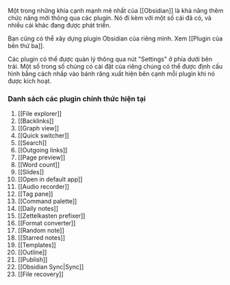 Một trong những khía cạnh mạnh mẽ nhất của [[Obsidian]] là khả năng thêm chức năng mới thông qua các plugin. Nó đi kèm với một số cái đã có, và nhiều cái khác đang được phát triển.

Bạn cũng có thể xây dựng plugin Obsidian của riêng mình. Xem [[Plugin của bên thứ ba]].

Các plugin có thể được quản lý thông qua nút "Settings" ở phía dưới bên trái. Một số trong số chúng có cài đặt của riêng chúng có thể được định cấu hình bằng cách nhấp vào bánh răng xuất hiện bên cạnh mỗi plugin khi nó được kích hoạt.

### Danh sách các plugin chính thức hiện tại

1. [[File explorer]]
1. [[Backlinks]]
1. [[Graph view]]
1. [[Quick switcher]]
1. [[Search]]
1. [[Outgoing links]]
1. [[Page preview]]
1. [[Word count]]
1. [[Slides]]
1. [[Open in default app]]
1. [[Audio recorder]]
1. [[Tag pane]]
1. [[Command palette]]
1. [[Daily notes]]
1. [[Zettelkasten prefixer]]
1. [[Format converter]]
1. [[Random note]]
1. [[Starred notes]]
1. [[Templates]]
1. [[Outline]]
1. [[Publish]]
1. [[Obsidian Sync|Sync]]
1. [[File recovery]]